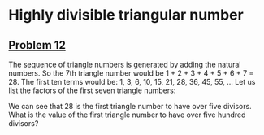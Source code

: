 # Highly divisible triangular number
## [Problem 12](https://projecteuler.net/problem=12)
The sequence of triangle numbers is generated by adding the natural numbers. So the 7th triangle number would be 1 + 2 + 3 + 4 + 5 + 6 + 7 = 28. The first ten terms would be:
1, 3, 6, 10, 15, 21, 28, 36, 45, 55, ...
Let us list the factors of the first seven triangle numbers:






We can see that 28 is the first triangle number to have over five divisors.
What is the value of the first triangle number to have over five hundred divisors?
